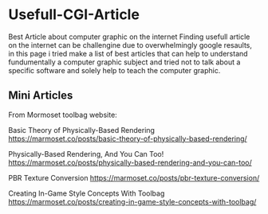 # Usefull-CGI-Article
Best Article about computer graphic on the internet
Finding usefull article on the internet can be challengine due to overwhelmingly google resaults, in this page i tried make a list of best articles that can help to understand fundumentally a computer graphic subject and tried not to talk about a specific software and solely help to teach the computer graphic.


Mini Articles
---------------

  From Mormoset toolbag website:

  Basic Theory of Physically-Based Rendering
  https://marmoset.co/posts/basic-theory-of-physically-based-rendering/
  
  Physically-Based Rendering, And You Can Too!
  https://marmoset.co/posts/physically-based-rendering-and-you-can-too/
  
  PBR Texture Conversion
  https://marmoset.co/posts/pbr-texture-conversion/
  
  Creating In-Game Style Concepts With Toolbag
  https://marmoset.co/posts/creating-in-game-style-concepts-with-toolbag/
  
